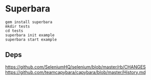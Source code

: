 # Superbara

```
gem install superbara
mkdir tests
cd tests
superbara init example
superbara start example
```


## Deps

https://github.com/SeleniumHQ/selenium/blob/master/rb/CHANGES
https://github.com/teamcapybara/capybara/blob/master/History.md
